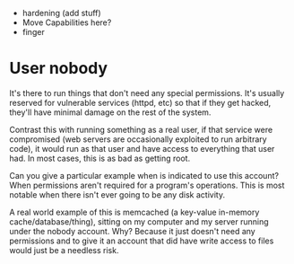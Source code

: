 

* hardening (add stuff)
* Move Capabilities here?
* finger


# User nobody

It's there to run things that don't need any special permissions. It's
usually reserved for vulnerable services (httpd, etc) so that if they
get hacked, they'll have minimal damage on the rest of the system.

Contrast this with running something as a real user, if that service
were compromised (web servers are occasionally exploited to run arbitrary
code), it would run as that user and have access to everything that user
had. In most cases, this is as bad as getting root.

Can you give a particular example when is indicated to use this account?
When permissions aren't required for a program's operations. This is
most notable when there isn't ever going to be any disk activity.

A real world example of this is memcached (a key-value in-memory
cache/database/thing), sitting on my computer and my server running under
the nobody account. Why? Because it just doesn't need any permissions
and to give it an account that did have write access to files would just
be a needless risk.
